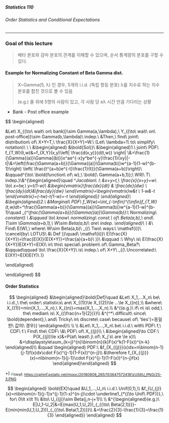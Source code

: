 ##### Statistics 110

###### Order Statistics and Conditional Expectations

------



### Goal of this lecture

> 베타 분포와 감마 분포의 관계를 이해할 수 있으며, 순서 통계량의 분포를 구할 수 있다.









#### Example for Normalizing Constant of Beta  Gamma dist.

> X~Gamma(5, λ) 인 경우, 5개의 i.i.d. (독립 항등 분포) λ를 지수로 하는 지수 분포를 합친 것으로 볼 수 있음
>
> (e.g.) 줄 위에 5명의 사람이 있고, 각 사람 당 eλ 시간 만큼 기다리는 상황

- Bank - Post office example

$$
\begin{aligned}

&Let\ X_{(\to\ wait\ on\ bank)}\sim Gamma(a,\lambda),\ Y_{(\to\ wait\ on\ post-office)}\sim Gamma(b,\lambda)\ indep.\\ &Then,\ find\ joint\ distribution\ of\ X+Y=T,\ \frac{X}{X+Y}=W.\ (Let\ \lambda=1\ to\ simplify\ notation)\\
\\
\\
&\begin{aligned} &\bold{Sol)}\\
&\begin{aligned}1.\ joint\ PDF\ f_{T,W}(t,w)&=f_{X,Y}(x,y)\left| \frac{d(x,y)}{d(t,w)} \right| \\&=\frac{1}{\Gamma{(a)}\Gamma{(b)}}x^ae^{-x}y^be^{-y}\frac{1}{xy}|-t|\\&=\left(\frac{\Gamma(a+b)}{\Gamma{(a)}\Gamma(b)}w^{a-1}(1-w)^{b-1}\right) \left( \frac{t^{a+b}e^{-t}\frac{1}{t}}{\Gamma(a+b)}\right)\\ &\qquad^{\to\ \bold{function\ of\ w},\ \bold{\ Gamma(a+b,1)};\ W와\ T\ indep.}\\&^{\begin{aligned}\quad ^*Jacobian\ :\ &x+y=t,\ \frac{x}{x+y}=w\ \to\ x=tw,\ y=t(1-w)\\
&\begin{vmatrix}\frac{dx}{dt} & \frac{dx}{dw} \\ \frac{dy}{dt}&\frac{dy}{dw} \end{vmatrix}=\begin{vmatrix}w&t \\ 1-w&-t \end{vmatrix}=(-tw)-t(1-w)=-t \end{aligned}} \end{aligned}\\
&\begin{aligned}2.\ &Marginal\ PDF\ f_W(w)=\int_{-\infin}^{\infin}f_{T,W}(t,w)dt=^*\frac{\Gamma(a+b)}{\Gamma{(a)}\Gamma(b)}w^{a-1}(1-w)^{b-1}\quad _{^*\frac{\Gamma(a+b)}{\Gamma{(a)}\Gamma(b)}:\ Normalizing\ constant} \\ &\qquad \to\ know\ normalizing\ const.\ of\ Beta(a,b),\ and\ T\sim \Gamma(a+b,1),\ W\sim Beta(a,b)\ are\ indep. \end{aligned}\\
\\
&*\ Find\ E(W),\ where\ W\sim Beta(a,b)\ _{(\ Two\ ways:\ \mathsf{i)}\ \cancel{by\ LOTUS\ \&\ Def )}\quad\ \mathsf{ii)}\ E(\frac{X}{X+Y})=\frac{E(X)}{E(X+Y)}=\frac{a}{a+b}\ )}\\ &\qquad :\ Why\ is\ E(\frac{X}{X+Y})E(X+Y)=E(X)\ in\ this\ special\ problem\ of\ Gamma_Beta?\\ &\qquad\qquad \to\ \frac{X}{X+Y}\ is\ indep.\ of\ X+Y\ _{(\ Uncorrelated:\ E(XY)=E(X)E(Y)\ )}

\end{aligned}



\end{aligned}
$$











#### Order Statistics

$$
\begin{aligned} &\begin{aligned}\bold{Def}\quad &Let\ X_1,...X_n\ be\ i.i.d.,\ the\ order\ statistics\ are\ X_{(1)}\le X_{(2)}\le ...\le X_{(n)},\\ &where\ X_{(1)}=min(X_1,...,X_n),\ X_{(n)}=max(X_1,...,X_n).\\ &^{(e.g.)\ if\ n\ is\ odd,\ the\ median\ is\ X_{(\frac{n+1}{2})}}\\ &^{^*\ difficult\ since\ \bold{dependent},\ and\ Tricky\ in\ discrete\ case\ because\ of\ 'ties'(=동일한\ 값의\ 경우)} \end{aligned}\\ \\ \\ &Let\ X_1,...,X_n\ be\ i.i.d.\ with\ PDF\ f,\ CDF\ f.\ Find\ the\ CDF\ \&\ PDF\ of\ X_{(j)}\\ \ &\begin{aligned}\to CDF:\ P(X_{(j)}\le x)&=P(at\ least\ j\ of\ X_j's\ are \le x)\\ &=\displaystyle\sum_{k=j}^{n}\binom{n}{k}F(x)^k(1-F(x))^{n-k} \end{aligned}\\ &\quad \begin{aligned} PDF:\ &f_{X_{(j)}}(x)dx=n\binom{n-1}{j-1}f(x)dx\cdot F(x)^{j-1}(1-F(x))^{n-j}\\ &\therefore f_{X_{(j)}}(x)=n\binom{n-1}{j-1}\cdot F(x)^{j-1}(1-F(x))^{n-j}f(x) \end{aligned}\end{aligned}
$$



+) [<img src="https://camo.githubusercontent.com/3b9a2f328ce83c513df70017129572233ce7d0eb/68747470733a2f2f637068696e662e707374617469632e6e65742f6d6f6f632f32303138303930395f3236352f313533363437353732343138317a555336555f504e472f32352d332e504e47" alt="img" style="zoom: 50%;" />](https://camo.githubusercontent.com/3b9a2f328ce83c513df70017129572233ce7d0eb/68747470733a2f2f637068696e662e707374617469632e6e65742f6d6f6f632f32303138303930395f3236352f313533363437353732343138317a555336555f504e472f32352d332e504e47)<sub>ref: https://cphinf.pstatic.net/mooc/20180909_265/1536475724181zUS6U_PNG/25-3.PNG</sub>


$$
\begin{aligned} \bold{EX}\quad &U_1,...,U_n\ i.i.d.\ Unif(0,1),\\ &f_{U_{j}}(x)=n\binom{n-1}{j-1}x^{j-1}(1-x)^{n-j}\cdot \underline1_{*{(\to Unif\ PDF)}},\ for\ 0\lt x\lt 1\\ &\to\ U_{(j)}\sim Beta(j,n-j+1)\\ \\ &^{\begin{aligned}(e.g.)\ E|U_1-U_2|&=E(max(U_1,U_2))_{_{(\to\ Beta(2,1))}}-E(min(min(U_1,U_2)))_{_{(\to\ Beta(1,2))}}\\ &=\frac{2}{3}-\frac{1}{3}=\frac{1}{3} \end{aligned}} \end{aligned}
$$
 